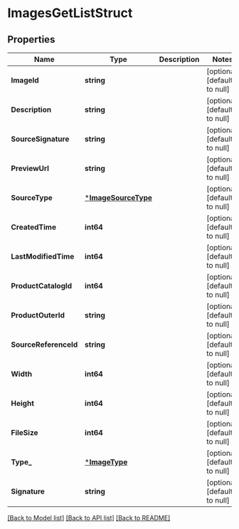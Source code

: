 # ImagesGetListStruct

## Properties
Name | Type | Description | Notes
------------ | ------------- | ------------- | -------------
**ImageId** | **string** |  | [optional] [default to null]
**Description** | **string** |  | [optional] [default to null]
**SourceSignature** | **string** |  | [optional] [default to null]
**PreviewUrl** | **string** |  | [optional] [default to null]
**SourceType** | [***ImageSourceType**](ImageSourceType.md) |  | [optional] [default to null]
**CreatedTime** | **int64** |  | [optional] [default to null]
**LastModifiedTime** | **int64** |  | [optional] [default to null]
**ProductCatalogId** | **int64** |  | [optional] [default to null]
**ProductOuterId** | **string** |  | [optional] [default to null]
**SourceReferenceId** | **string** |  | [optional] [default to null]
**Width** | **int64** |  | [optional] [default to null]
**Height** | **int64** |  | [optional] [default to null]
**FileSize** | **int64** |  | [optional] [default to null]
**Type_** | [***ImageType**](ImageType.md) |  | [optional] [default to null]
**Signature** | **string** |  | [optional] [default to null]

[[Back to Model list]](../README.md#documentation-for-models) [[Back to API list]](../README.md#documentation-for-api-endpoints) [[Back to README]](../README.md)


